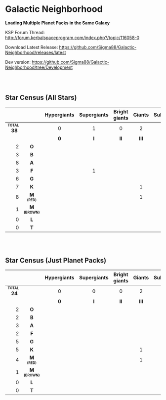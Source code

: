 # Galactic Neighborhood

**Loading Multiple Planet Packs in the Same Galaxy**


KSP Forum Thread: http://forum.kerbalspaceprogram.com/index.php?/topic/116058-0

Download Latest Release: https://github.com/Sigma88/Galactic-Neighborhood/releases/latest

Dev version: https://github.com/Sigma88/Galactic-Neighborhood/tree/Development

<br><br>

## Star Census (All Stars)

| | |Hypergiants|Supergiants|Bright giants|Giants|Subgiants|Dwarfs|Subdwarfs|White Dwarfs|
|---:|:---:|:---:|:---:|:---:|:---:|:---:|:---:|:---:|:---:|
|<b><sub><sup>TOTAL</sup></sub><br>38&nbsp;</b>| |0|1|0|2|3|27|1|4|
| | |**0**|**I**|**II**|**III**|**IV**|**V**|**VI**|**VII**|**
|2|**O**| | | | |1|1| | |
|3|**B**| | | | | |3| | |
|8|**A**| | | | | |4| |4|
|3|**F**| |1| | |1|1| | |
|6|**G**| | | | | |6| | |
|7|**K**| | | |1|1|5| | |
|8|**M<br><sub><sup>(RED)</sup></sub>**| | | |1| |6|1| |
|1|**M<br><sub><sup>(BROWN)</sup></sub>**| | | | | |1| | |
|0|**L**| | | | | | | | |
|0|**T**| | | | | | | | |

<br><br>

## Star Census (Just Planet Packs)

| | |Hypergiants|Supergiants|Bright giants|Giants|Subgiants|Dwarfs|Subdwarfs|White Dwarfs|
|---:|:---:|:---:|:---:|:---:|:---:|:---:|:---:|:---:|:---:|
|<b><sub><sup>TOTAL</sup></sub><br>24&nbsp;</b>| |0|0|0|2|2|18|1|1|
| | |**0**|**I**|**II**|**III**|**IV**|**V**|**VI**|**VII**|**
|2|**O**| | | | |1|1| | |
|2|**B**| | | | | |2| | |
|3|**A**| | | | | |2| |1|
|2|**F**| | | | |1|1| | |
|5|**G**| | | | | |5| | |
|5|**K**| | | |1| |4| | |
|4|**M<br><sub><sup>(RED)</sup></sub>**| | | |1| |2|1| |
|1|**M<br><sub><sup>(BROWN)</sup></sub>**| | | | | |1| | |
|0|**L**| | | | | | | | |
|0|**T**| | | | | | | | |
